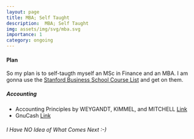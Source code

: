 ```yaml
---
layout: page
title: MBA; Self Taught
description:  MBA; Self Taught
img: assets/img/svg/mba.svg
importance: 1
category: ongoing
---
```


#### Plan

So my plan is to self-taugth myself an MSc in Finance and an MBA. I am gonna use the [Stanford Business School Course List](https://bulletin.stanford.edu/departments/GSB/courses) and get on them.

##### Accounting

- Accounting Principles by WEYGANDT, KIMMEL, and MITCHELL [Link](https://www.wiley.com/en-us/Accounting+Principles%2C+14th+Edition-p-9781119707080)
- GnuCash [Link](https://www.gnucash.org/)

###### I Have NO Idea of What Comes Next :-)
